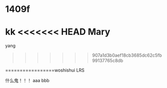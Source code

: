 # 1409f
kk
<<<<<<< HEAD
Mary
=======
yang
>>>>>>> 907a1d3b0aef18cb3685dc62c5fb99137765c8db

=================woshishui
LRS


什么鬼！！！
aaa
bbb